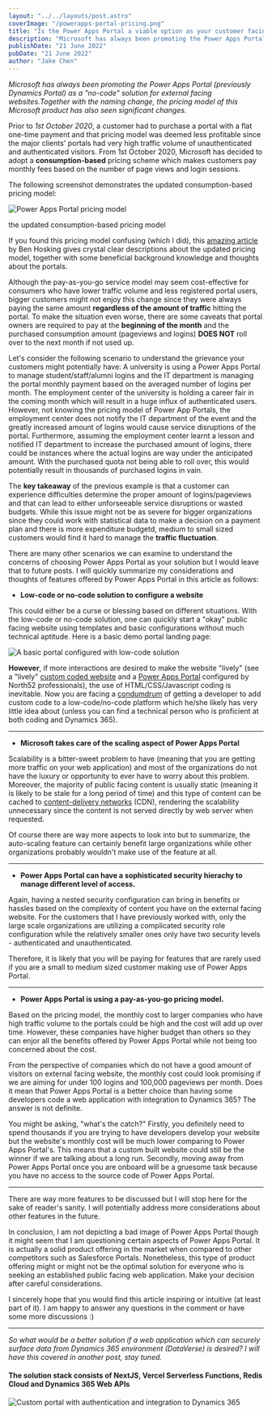 ```yaml
---
layout: "../../layouts/post.astro"
coverImage: "/powerapps-portal-pricing.png"
title: "Is the Power Apps Portal a viable option as your customer facing website?"
description: "Microsoft has always been promoting the Power Apps Portal (previously Dynamics Portal) as a 'no-code' solution for external facing websites.Together with the naming change, the pricing model of this Microsoft product has also seen significant changes."
publishDate: "21 June 2022"
pubDate: "21 June 2022"
author: "Jake Chen"
---
```


_Microsoft has always been promoting the Power Apps Portal (previously Dynamics Portal) as a "no-code" solution for external facing websites.Together with the naming change, the pricing model of this Microsoft product has also seen significant changes._

Prior to _1st October 2020_, a customer had to purchase a portal with a flat one-time payment and that pricing model was deemed less profitable since the major clients' portals had very high traffic volume of unauthenticated and authenticated visitors. From 1st October 2020, Microsoft has decided to adopt a **consumption-based** pricing scheme which makes customers pay monthly fees based on the number of page views and login sessions.

The following screenshot demonstrates the updated consumption-based pricing model:

![Power Apps Portal pricing model](https://dev-to-uploads.s3.amazonaws.com/uploads/articles/tx68gjuqlh4b7a0mwtat.png "Price chart of Power Apps Portal")

<figcaption>the updated consumption-based pricing model</figcaption>

If you found this pricing model confusing (which I did), this [amazing article](https://thehosk.medium.com/understanding-power-portals-pricing-and-how-it-differs-from-dynamics-portals-c1753710e34b) by Ben Hosking gives crystal clear descriptions about the updated pricing model, together with some beneficial background knowledge and thoughts about the portals.

Although the pay-as-you-go service model may seem cost-effective for consumers who have lower traffic volume and less registered portal users, bigger customers might not enjoy this change since they were always paying the same amount **regardless of the amount of traffic** hitting the portal. To make the situation even worse, there are some caveats that portal owners are required to pay at the **beginning of the month** and the purchased consumption amount (pageviews and logins) **DOES NOT** roll over to the next month if not used up.

Let's consider the following scenario to understand the grievance your customers might potentially have: A university is using a Power Apps Portal to manage student/staff/alumni logins and the IT department is managing the portal monthly payment based on the averaged number of logins per month. The employment center of the university is holding a career fair in the coming month which will result in a huge influx of authenticated users. However, not knowing the pricing model of Power App Portals, the employment center does not notify the IT department of the event and the greatly increased amount of logins would cause service disruptions of the portal. Furthermore, assuming the employment center learnt a lesson and notified IT department to increase the purchased amount of logins, there could be instances where the actual logins are way under the anticipated amount. With the purchased quota not being able to roll over, this would potentially result in thousands of purchased logins in vain.

The **key takeaway** of the previous example is that a customer can experience difficulties determine the proper amount of logins/pageviews and that can lead to either unforseeable service disruptions or wasted budgets. While this issue might not be as severe for bigger organizations since they could work with statistical data to make a decision on a payment plan and there is more expenditure budgetd, medium to small sized customers would find it hard to manage the **traffic fluctuation**.

There are many other scenarios we can examine to understand the concerns of choosing Power Apps Portal as your solution but I would leave that to future posts. I will quickly summarize my considerations and thoughts of features offered by Power Apps Portal in this article as follows:

- **Low-code or no-code solution to configure a website**

This could either be a curse or blessing based on different situations. With the low-code or no-code solution, one can quickly start a "okay" public facing website using templates and basic configurations without much technical aptitude. Here is a basic demo portal landing page:

![A basic portal configured with low-code solution](https://dev-to-uploads.s3.amazonaws.com/uploads/articles/69v4nzs702wgit6lqxvb.png "Power Apps Portal created with templates and basic configurations")

**However**, if more interactions are desired to make the website "lively" (see a "lively" [custom coded website](https://personal-site-mocha-pi.vercel.app/) and a [Power Apps Portal](https://north52.microsoftcrmportals.com/) configured by North52 professionals), the use of HTML/CSS/Javascript coding is inevitable. Now you are facing a [condumdrum](https://dictionary.cambridge.org/dictionary/english/conundrum) of getting a developer to add custom code to a low-code/no-code platform which he/she likely has very little idea about (unless you can find a technical person who is proficient at both coding and Dynamics 365).

---

- **Microsoft takes care of the scaling aspect of Power Apps Portal**

Scalability is a bitter-sweet problem to have (meaning that you are getting more traffic on your web application) and most of the organizations do not have the luxury or opportunity to ever have to worry about this problem. Moreover, the majority of public facing content is usually static (meaning it is likely to be stale for a long period of time) and this type of content can be cached to [content-delivery networks](https://www.cloudflare.com/en-ca/learning/cdn/what-is-a-cdn/) (CDN), rendering the scalability unnecessary since the content is not served directly by web server when requested.

Of course there are way more aspects to look into but to summarize, the auto-scaling feature can certainly benefit large organizations while other organizations probably wouldn't make use of the feature at all.

---

- **Power Apps Portal can have a sophisticated security hierachy to manage different level of access.**

Again, having a nested security configuration can bring in benefits or hassles based on the complexity of content you have on the external facing website. For the customers that I have previously worked with, only the large scale organizations are utilizing a complicated security role configuration while the relatively smaller ones only have two security levels - authenticated and unauthenticated.

Therefore, it is likely that you will be paying for features that are rarely used if you are a small to medium sized customer making use of Power Apps Portal.

---

- **Power Apps Portal is using a pay-as-you-go pricing model.**

Based on the pricing model, the monthly cost to larger companies who have high traffic volume to the portals could be high and the cost will add up over time. However, these companies have higher budget than others so they can enjor all the benefits offered by Power Apps Portal while not being too concerned about the cost.

From the perspective of companies which do not have a good amount of visitors on external facing website, the monthly cost could look promising if we are aiming for under 100 logins and 100,000 pageviews per month. Does it mean that Power Apps Portal is a better choice than having some developers code a web application with integration to Dynamics 365? The answer is not definite.

You might be asking, "what's the catch?" Firstly, you definitely need to spend thousands if you are trying to have developers develop your website but the website's monthly cost will be much lower comparing to Power Apps Portal's. This means that a custom built website could still be the winner if we are talking about a long run. Secondly, moving away from Power Apps Portal once you are onboard will be a gruesome task because you have no access to the source code of Power Apps Portal.

---

There are way more features to be discussed but I will stop here for the sake of reader's sanity. I will potentially address more considerations about other features in the future.

In conclusion, I am not depicting a bad image of Power Apps Portal though it might seem that I am questioning certain aspects of Power Apps Portal. It is actually a solid product offering in the market when compared to other competitors such as Salesforce Portals. Nonetheless, this type of product offering might or might not be the optimal solution for everyone who is seeking an established public facing web application. Make your decision after careful considerations.

I sincerely hope that you would find this article inspiring or intuitive (at least part of it). I am happy to answer any questions in the comment or have some more discussions :)

---

_So what would be a better solution if a web application which can securely surface data from Dynamics 365 environment (DataVerse) is desired? I will have this covered in another post, stay tuned._

#### The solution stack consists of NextJS, Vercel Serverless Functions, Redis Cloud and Dynamics 365 Web APIs

![Custom portal with authentication and integration to Dynamics 365](https://dev-to-uploads.s3.amazonaws.com/uploads/articles/87jvaim7w26g1ro3xr3r.jpg "Custom portal for higher education")
